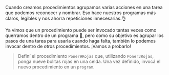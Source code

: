Cuando creamos procedimientos agrupamos varias acciones en una tarea que podemos reconocer y nombrar. Eso hace nuestros programas más claros, legibles y nos ahorra repeticiones innecesarias.:ok_hand:

Ya vimos que un procedimiento puede ser invocado tantas veces como querramos dentro de un programa :tada:, pero como su objetivo es agrupar los pasos de una tarea para usarla cuando haga falta, también lo podemos invocar dentro de otros procedimientos. ¡Vamos a probarlo!

> Definí el procedimiento `Poner9Rojas` que, utilizando `Poner3Rojas`, ponga nueve bolitas rojas en una celda. 
Una vez definido, invocá el nuevo procedimiento en un `program`.
